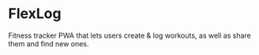 # FlexLog
Fitness tracker PWA that lets users create &amp; log workouts, as well as share them and find new ones.
